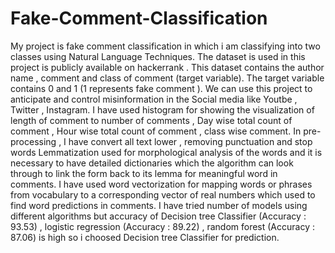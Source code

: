 # Fake-Comment-Classification
My project is fake comment classification in which i am classifying into two classes using Natural Language Techniques. The dataset is used in this project is publicly available on hackerrank . This dataset contains the author name , comment and class of comment (target variable). The target variable contains 0 and 1 (1 represents fake comment ). We can use this project to anticipate and control misinformation in the Social media like Youtbe , Twitter , Instagram. I have used histogram for showing the visualization of length of comment to number of comments , Day wise total count of comment , Hour wise total count of comment , class wise comment. In pre-processing , I have convert all text lower , removing punctuation and stop words  Lemmatization used for morphological analysis of the words and it is necessary to have detailed dictionaries which the algorithm can look through to link the form back to its lemma for meaningful word in comments. I have used word vectorization for mapping words or phrases from vocabulary to a corresponding vector of real numbers which used to find word predictions in comments. I have tried number of models using different algorithms but accuracy of Decision tree Classifier (Accuracy : 93.53) , logistic regression (Accuracy : 89.22) , random forest (Accuracy : 87.06) is high so i choosed Decision tree Classifier for prediction.
